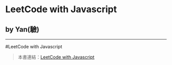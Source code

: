 # LeetCode with Javascript
## by Yan(驗)

***
#LeetCode with Javascript
>本書連結：[LeetCode with Javascript](https://www.gitbook.com/read/book/skyyen999/-leetcode-with-javascript)  
>
> 
> 





## 








